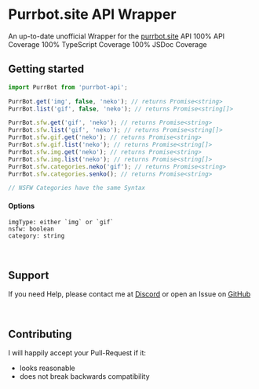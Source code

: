 # Purrbot.site API Wrapper

An up-to-date unofficial Wrapper for the [purrbot.site](https://purrbot.site/) API
100% API Coverage
100% TypeScript Coverage
100% JSDoc Coverage

## Getting started

```js
import PurrBot from 'purrbot-api';

PurrBot.get('img', false, 'neko'); // returns Promise<string>
PurrBot.list('gif', false, 'neko'); // returns Promise<string[]>

PurrBot.sfw.get('gif', 'neko'); // returns Promise<string>
PurrBot.sfw.list('gif', 'neko'); // returns Promise<string[]>
PurrBot.sfw.gif.get('neko'); // returns Promise<string>
PurrBot.sfw.gif.list('neko'); // returns Promise<string[]>
PurrBot.sfw.img.get('neko'); // returns Promise<string>
PurrBot.sfw.img.list('neko'); // returns Promise<string[]>
PurrBot.sfw.categories.neko('gif'); // returns Promise<string>
PurrBot.sfw.categories.senko(); // returns Promise<string>

// NSFW Categories have the same Syntax
```

#### Options

```
imgType: either `img` or `gif`
nsfw: boolean
category: string
```

<br>

## Support

If you need Help, please contact me at [Discord](https://discord.gg/euTdctganf) or open an Issue on [GitHub](https://github.com/Larsundso/purrbot-api/issues)

<br>

## Contributing

I will happily accept your Pull-Request if it:

- looks reasonable
- does not break backwards compatibility

